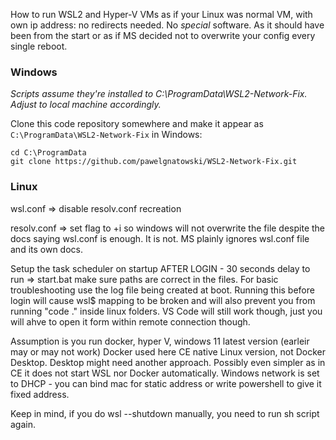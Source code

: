 How to run WSL2 and Hyper-V VMs as if your Linux was normal VM, with own ip address: no
redirects needed.  No *special* software.  As it should have been from the start or as
if MS decided not to overwrite your config every single reboot.

### Windows
_Scripts assume they're installed to C:\ProgramData\WSL2-Network-Fix.  Adjust to local
machine accordingly._

Clone this code repository somewhere and make it appear as
`C:\ProgramData\WSL2-Network-Fix` in Windows:

	cd C:\ProgramData
    git clone https://github.com/pawelgnatowski/WSL2-Network-Fix.git

### Linux
wsl.conf => disable resolv.conf recreation

resolv.conf => set flag to +i so windows will not overwrite the file despite the docs
saying wsl.conf is enough.  It is not.  MS plainly ignores wsl.conf file and its own
docs.

Setup the task scheduler on startup AFTER LOGIN - 30 seconds delay to run => start.bat
make sure paths are correct in the files.  For basic troubleshooting use the log file
being created at boot.  Running this before login will cause wsl$ mapping to be broken
and will also prevent you from running "code ." inside linux folders.  VS Code will
still work though, just you will ahve to open it form within remote connection though.

Assumption is you run docker, hyper V, windows 11 latest version (earleir may or may not
work) Docker used here CE native Linux version, not Docker Desktop.  Desktop might need
another approach.  Possibly even simpler as in CE it does not start WSL nor Docker
automatically.  Windows network is set to DHCP - you can bind mac for static address or
write powershell to give it fixed address.

Keep in mind, if you do wsl --shutdown manually, you need to run sh script again.

